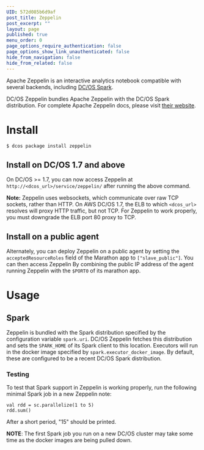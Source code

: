 ```yaml
---
UID: 572d085b6d9af
post_title: Zeppelin
post_excerpt: ""
layout: page
published: true
menu_order: 0
page_options_require_authentication: false
page_options_show_link_unauthenticated: false
hide_from_navigation: false
hide_from_related: false
---
```

Apache Zeppelin is an interactive analytics notebook compatible with several backends, including [DC/OS Spark][1].

DC/OS Zeppelin bundles Apache Zeppelin with the DC/OS Spark distribution. For complete Apache Zeppelin docs, please visit [their website][2].

# Install

    $ dcos package install zeppelin
    

## Install on DC/OS 1.7 and above

On DC/OS >= 1.7, you can now access Zeppelin at `http://<dcos_url>/service/zeppelin/` after running the above command.

**Note:** Zeppelin uses websockets, which communicate over raw TCP sockets, rather than HTTP. On AWS DC/OS 1.7, the ELB to which `<dcos_url>` resolves will proxy HTTP traffic, but not TCP. For Zeppelin to work properly, you must downgrade the ELB port 80 proxy to TCP.

## Install on a public agent

Alternately, you can deploy Zeppelin on a public agent by setting the `acceptedResourceRoles` field of the Marathon app to `["slave_public"]`. You can then access Zeppelin By combining the public IP address of the agent running Zeppelin with the `$PORT0` of its marathon app.

# Usage

## Spark

Zeppelin is bundled with the Spark distribution specified by the configuration variable `spark.uri`. DC/OS Zeppelin fetches this distribution and sets the `SPARK_HOME` of its Spark client to this location. Executors will run in the docker image specified by `spark.executor_docker_image`. By default, these are configured to be a recent DC/OS Spark distribution.

### Testing

To test that Spark support in Zeppelin is working properly, run the following minimal Spark job in a new Zeppelin note:

    val rdd = sc.parallelize(1 to 5)
    rdd.sum()
    

After a short period, "15" should be printed.

**NOTE**: The first Spark job you run on a new DC/OS cluster may take some time as the docker images are being pulled down.

 [1]: /usage/services/spark/
 [2]: https://zeppelin.incubator.apache.org/